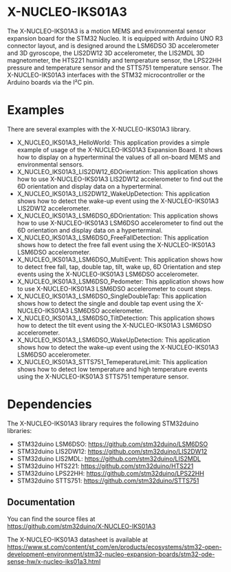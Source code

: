 # X-NUCLEO-IKS01A3

The X-NUCLEO-IKS01A3 is a motion MEMS and environmental sensor expansion board for the STM32 Nucleo.
It is equipped with Arduino UNO R3 connector layout, and is designed around the LSM6DSO 3D accelerometer and 3D gyroscope, 
the LIS2DW12 3D accelerometer, the LIS2MDL 3D magnetometer, the HTS221 humidity and temperature sensor, the LPS22HH 
pressure and temperature sensor and the STTS751 temperature sensor.
The X-NUCLEO-IKS01A3 interfaces with the STM32 microcontroller or the Arduino boards via the I²C pin.

# Examples

There are several examples with the X-NUCLEO-IKS01A3 library.
* X_NUCLEO_IKS01A3_HelloWorld: This application provides a simple example of usage of the X-NUCLEO-IKS01A3 
Expansion Board. It shows how to display on a hyperterminal the values of all on-board MEMS and environmental sensors.
* X_NUCLEO_IKS01A3_LIS2DW12_6DOrientation: This application shows how to use X-NUCLEO-IKS01A3 LIS2DW12 accelerometer 
to find out the 6D orientation and display data on a hyperterminal.
* X_NUCLEO_IKS01A3_LIS2DW12_WakeUpDetection: This application shows how to detect the wake-up event using the 
X-NUCLEO-IKS01A3 LIS2DW12 accelerometer.
* X_NUCLEO_IKS01A3_LSM6DSO_6DOrientation: This application shows how to use X-NUCLEO-IKS01A3 LSM6DSO accelerometer 
to find out the 6D orientation and display data on a hyperterminal.
* X_NUCLEO_IKS01A3_LSM6DSO_FreeFallDetection: This application shows how to detect the free fall event using the 
X-NUCLEO-IKS01A3 LSM6DSO accelerometer.
* X_NUCLEO_IKS01A3_LSM6DSO_MultiEvent: This application shows how to detect free fall, tap, double tap, tilt, wake up,
6D Orientation and step events using the X-NUCLEO-IKS01A3 LSM6DSO accelerometer.
* X_NUCLEO_IKS01A3_LSM6DSO_Pedometer: This application shows how to use X-NUCLEO-IKS01A3 LSM6DSO accelerometer 
to count steps.
* X_NUCLEO_IKS01A3_LSM6DSO_SingleDoubleTap: This application shows how to detect the single and double tap event using the 
X-NUCLEO-IKS01A3 LSM6DSO accelerometer.
* X_NUCLEO_IKS01A3_LSM6DSO_TiltDetection: This application shows how to detect the tilt event using the X-NUCLEO-IKS01A3 
LSM6DSO accelerometer.
* X_NUCLEO_IKS01A3_LSM6DSO_WakeUpDetection: This application shows how to detect the wake-up event using the 
X-NUCLEO-IKS01A3 LSM6DSO accelerometer.
* X_NUCLEO_IKS01A3_STTS751_TemeperatureLimit: This application shows how to detect low temperature and high temperature 
events using the X-NUCLEO-IKS01A3 STTS751 temperature sensor.

# Dependencies

The X-NUCLEO-IKS01A3 library requires the following STM32duino libraries:

* STM32duino LSM6DSO: https://github.com/stm32duino/LSM6DSO
* STM32duino LIS2DW12: https://github.com/stm32duino/LIS2DW12
* STM32duino LIS2MDL: https://github.com/stm32duino/LIS2MDL
* STM32duino HTS221: https://github.com/stm32duino/HTS221
* STM32duino LPS22HH: https://github.com/stm32duino/LPS22HH
* STM32duino STTS751: https://github.com/stm32duino/STTS751

## Documentation

You can find the source files at  
https://github.com/stm32duino/X-NUCLEO-IKS01A3

The X-NUCLEO-IKS01A3 datasheet is available at  
https://www.st.com/content/st_com/en/products/ecosystems/stm32-open-development-environment/stm32-nucleo-expansion-boards/stm32-ode-sense-hw/x-nucleo-iks01a3.html
